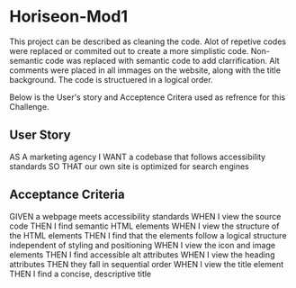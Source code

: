 # Horiseon-Mod1

This project can be described as cleaning the code.
Alot of repetive codes were replaced or commited out to create a more simplistic code.
Non-semantic code was replaced with semantic code to add clarrification.
Alt comments were placed in all immages on the website, along with the title background.
The code is structuered in a logical order.

Below is the User's story and Acceptence Critera used as refrence for this Challenge.

## User Story
AS A marketing agency
I WANT a codebase that follows accessibility standards
SO THAT our own site is optimized for search engines

## Acceptance Criteria
GIVEN a webpage meets accessibility standards
WHEN I view the source code
THEN I find semantic HTML elements
WHEN I view the structure of the HTML elements
THEN I find that the elements follow a logical structure independent of styling and positioning
WHEN I view the icon and image elements
THEN I find accessible alt attributes
WHEN I view the heading attributes
THEN they fall in sequential order
WHEN I view the title element
THEN I find a concise, descriptive title
